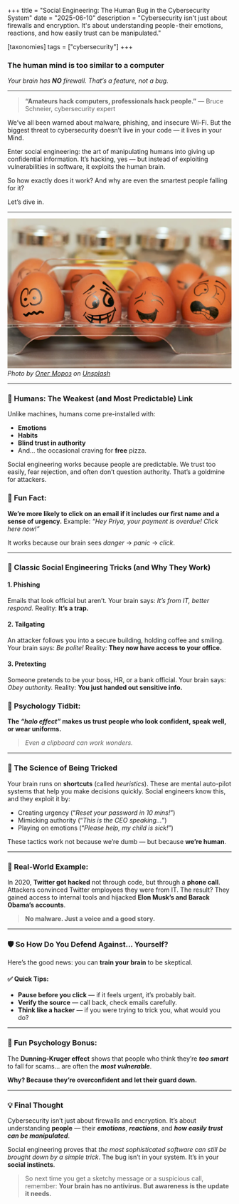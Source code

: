 +++
title = "Social Engineering: The Human Bug in the Cybersecurity System"
date = "2025-06-10"
description = "Cybersecurity isn't just about firewalls and encryption. It's about understanding people - their emotions, reactions, and how easily trust can be manipulated."

[taxonomies]
tags = ["cybersecurity"]
+++

### **The human mind is too similar to a computer**

*Your brain has **NO** firewall. That’s a feature, not a bug.*

---

>**“Amateurs hack computers, professionals hack people.”**
— Bruce Schneier, cybersecurity expert

We’ve all been warned about malware, phishing, and insecure Wi-Fi. But the biggest threat to cybersecurity doesn’t live in your code — it lives in your Mind.

Enter social engineering: the art of manipulating humans into giving up confidential information. It’s hacking, yes — but instead of exploiting vulnerabilities in software, it exploits the human brain.

So how exactly does it work? And why are even the smartest people falling for it?

Let’s dive in.

---

![All the same](/imgs/socialengineering.webp "Eggs in a tray")
*Photo by [Олег Мороз](https://unsplash.com/@tengyart) on [Unsplash](https://unsplash.com/)*

---

### **🧠 Humans: The Weakest (and Most Predictable) Link**
Unlike machines, humans come pre-installed with:
- **Emotions**
- **Habits**
- **Blind trust in authority**
- And… the occasional craving for **free** pizza.

Social engineering works because people are predictable. We trust too easily, fear rejection, and often don’t question authority. That’s a goldmine for attackers.
### **🎯 Fun Fact:**
**We’re more likely to click on an email if it includes our first name and a sense of urgency.**
Example: *“Hey Priya, your payment is overdue! Click here now!”*

It works because our brain sees *danger* → *panic* → *click*.
 
 ---
 
### **💼 Classic Social Engineering Tricks (and Why They Work)**
#### **1. Phishing**
Emails that look official but aren’t.
Your brain says: *It’s from IT, better respond.*
Reality: **It’s a trap.**

#### **2. Tailgating**
An attacker follows you into a secure building, holding coffee and smiling.
Your brain says: *Be polite!*
Reality: **They now have access to your office.**

#### **3. Pretexting**
Someone pretends to be your boss, HR, or a bank official.
Your brain says: *Obey authority.*
Reality: **You just handed out sensitive info.**

### **🧠 Psychology Tidbit:**
**The *“halo effect”* makes us trust people who look confident, speak well, or wear uniforms.**
>*Even a clipboard can work wonders.*

---

### **🧪 The Science of Being Tricked**
Your brain runs on **shortcuts** (called *heuristics*). These are mental auto-pilot systems that help you make decisions quickly. Social engineers know this, and they exploit it by:
- Creating urgency (“*Reset your password in 10 mins!*”)
- Mimicking authority (“*This is the CEO speaking…*”)
- Playing on emotions (“*Please help, my child is sick!*”)

These tactics work not because we’re dumb — but because **we’re human**.

---

### **😬 Real-World Example:**
In 2020, **Twitter got hacked** not through code, but through a **phone call**.
Attackers convinced Twitter employees they were from IT. The result?
They gained access to internal tools and hijacked **Elon Musk’s and Barack Obama’s accounts**.

>**No malware. Just a voice and a good story.**

---

### **🛡️ So How Do You Defend Against… Yourself**?
Here’s the good news: you can **train your brain** to be skeptical.

#### **✅ Quick Tips:**
- **Pause before you click** — if it feels urgent, it’s probably bait.
- **Verify the source** — call back, check emails carefully.
- **Think like a hacker** — if you were trying to trick you, what would you do?

---

### **🎉 Fun Psychology Bonus:**
The **Dunning-Kruger effect** shows that people who think they’re ***too smart*** to fall for scams… are often the ***most vulnerable***.

**Why? Because they’re overconfident and let their guard down.**

---

### **💡 Final Thought**
Cybersecurity isn’t just about firewalls and encryption. It’s about understanding **people** — their ***emotions***, ***reactions***, and ***how easily trust can be manipulated***.

Social engineering proves that *the most sophisticated software can still be brought down by a simple trick*. The bug isn’t in your system. It’s in your **social instincts**.

>So next time you get a sketchy message or a suspicious call, remember:
**Your brain has no antivirus. But awareness is the update it needs.**